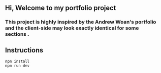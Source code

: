 ## Hi, Welcome to my portfolio project

### This project is highly inspired by the Andrew Woan's portfolio and the client-side may look exactly identical for some sections .

## Instructions

```
npm install
npm run dev

```
